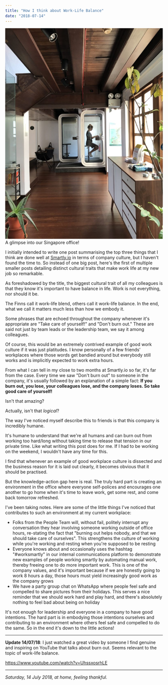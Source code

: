 ```yaml
---
title: "How I think about Work-Life Balance"
date: "2018-07-14"
---
```


![working in smartly singapore office nickang blog](images/smartly-singapore-office-nickang-blog-e1531540364775-768x1024.jpg) A glimpse into our Singapore office!

I initially intended to write one post summarising the top three things that I think are done well at [Smartly.io](https://smartly.io) in terms of company culture, but I haven't found the time to. So instead of one big post, here's the first of multiple smaller posts detailing distinct cultural traits that make work life at my new job so remarkable.

As foreshadowed by the title, the biggest cultural trait of all my colleagues is that they know it's important to have balance in life. Work is not everything, nor should it be.

The Finns call it work-life blend, others call it work-life balance. In the end, what we call it matters much less than how we embody it.

Some phrases that are echoed throughout the company whenever it's appropriate are "Take care of yourself!" and "Don't burn out." These are said not just by team leads or the leadership team, we say it among colleagues.

Of course, this would be an extremely contrived example of good work culture if it was just platitudes. I know personally of a few friends' workplaces where those words get bandied around but everybody still works and is implicitly expected to work extra hours.

From what I can tell in my close to two months at Smartly.io so far, it's far from the case. Every time we saw "Don't burn out" to someone in the company, it's usually followed by an explanation of a simple fact: **If you burn out, you lose, your colleagues lose, and the company loses. So take good care of yourself!**

Isn't that amazing?

Actually, isn't that _logical_?

The way I've noticed myself describe this to friends is that this company is incredibly humane.

It's humane to understand that we're all humans and can burn out from working too hard/long without taking time to release that tension in our private time. Like what writing this post does for me. If I had to be working on the weekend, I wouldn't have any time for this.

I find that whenever an example of good workplace culture is dissected and the business reason for it is laid out clearly, it becomes obvious that it should be practised.

But the knowledge-action gap here is real. The truly hard part is creating an environment in the office where everyone self-polices and encourages one another to go home when it's time to leave work, get some rest, and come back tomorrow refreshed.

I've been taking notes. Here are some of the little things I've noticed that contributes to such an environment at my current workplace:

- Folks from the People Team will, without fail, politely interrupt any conversation they hear involving someone working outside of office hours, re-stating the fact that "burning out helps nobody, and that we should take care of ourselves". This strengthens the culture of working while you're working and resting when you're supposed to be resting
- Everyone knows about and occasionally uses the hashtag "#worksmartly" in our internal communications platform to demonstrate new examples of people working smartly by automating manual work, thereby freeing one to do more important work. This is one of the company values, and it's important because if we are honestly going to work 8 hours a day, those hours must yield increasingly good work as the company grows
- We have a party group chat on WhatsApp where people feel safe and compelled to share pictures from their holidays. This serves a nice reminder that we should work hard and play hard, and there's absolutely nothing to feel bad about being on holiday

It's not enough for leadership and everyone in a company to have good intentions. The hard part is in embodying those intentions ourselves and contributing to an environment where others feel safe and compelled to do the same. So in the end it's down to the little actions!

* * *

**Update 14/07/18**: I just watched a great video by someone I find genuine and inspiring on YouTube that talks about burn out. Seems relevant to the topic of work-life balance.

https://www.youtube.com/watch?v=UhssxosrhLE

* * *

_Saturday, 14 July 2018, at home, feeling thankful._
